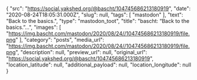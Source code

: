 {
  "src": "https://social.yakshed.org/@bascht/104745686213180919",
  "date": "2020-08-24T18:05:31.000Z",
  "slug": null,
  "tags": [
    "mastodon"
  ],
  "text": "Back to the basics.",
  "type": "mastodon_toot",
  "title": "bascht: “Back to the basics.”…",
  "images": [
    "https://img.bascht.com/mastodon/2020/08/24//104745686213180919/file.png"
  ],
  "category": "posts",
  "media_url": "https://img.bascht.com/mastodon/2020/08/24//104745686213180919/file.png",
  "description": null,
  "preview_url": null,
  "original_url": "https://social.yakshed.org/@bascht/104745686213180919",
  "location_latitude": null,
  "additional_payload": null,
  "location_longitude": null
}